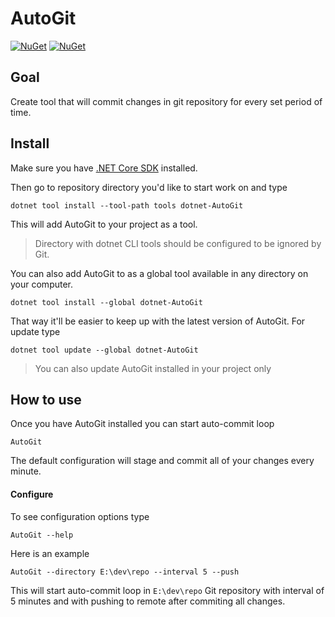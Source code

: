 # AutoGit
[![NuGet](https://img.shields.io/nuget/v/dotnet-AutoGit.svg?style=flat-square)](https://www.nuget.org/packages/dotnet-AutoGit/)
[![NuGet](https://img.shields.io/nuget/dt/dotnet-AutoGit.svg?style=flat-square)](https://www.nuget.org/packages/dotnet-AutoGit/)


## Goal
Create tool that will commit changes in git repository for every set period of time.

## Install

Make sure you have [.NET Core SDK](https://www.microsoft.com/net/download) installed.

Then go to repository directory you'd like to start work on and type
```
dotnet tool install --tool-path tools dotnet-AutoGit
```

This will add AutoGit to your project as a tool.

> Directory with dotnet CLI tools should be configured to be ignored by Git.

You can also add AutoGit to as a global tool available in any directory on your computer.

```
dotnet tool install --global dotnet-AutoGit
```
That way it'll be easier to keep up with the latest version of AutoGit. For update type
```
dotnet tool update --global dotnet-AutoGit
```

> You can also update AutoGit installed in your project only

## How to use

Once you have AutoGit installed you can start auto-commit loop

```
AutoGit
```

The default configuration will stage and commit all of your changes every minute.

#### Configure
To see configuration options type
```
AutoGit --help
```

Here is an example
```
AutoGit --directory E:\dev\repo --interval 5 --push
```

This will start auto-commit loop in `E:\dev\repo` Git repository with interval of 5 minutes and with pushing to remote after commiting all changes.

